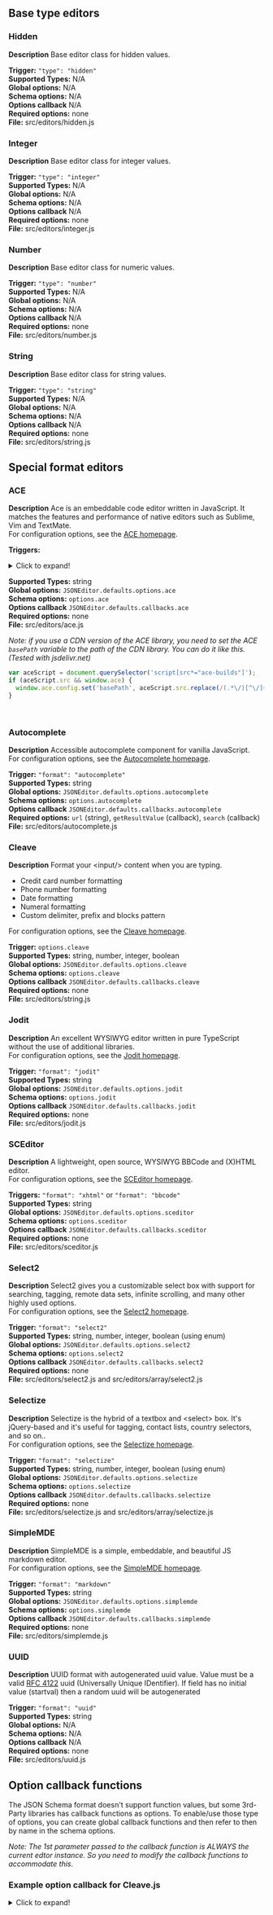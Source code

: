 ## Base type editors

### Hidden
**Description**
Base editor class for hidden values.

**Trigger:** ``"type": "hidden"``<br>
**Supported Types:** N/A<br>
**Global options:** N/A<br>
**Schema options:** N/A<br>
**Options callback** N/A<br>
**Required options:**  none<br>
**File:** src/editors/hidden.js
<br>

### Integer
**Description**
Base editor class for integer values.

**Trigger:** ``"type": "integer"``<br>
**Supported Types:** N/A<br>
**Global options:** N/A<br>
**Schema options:** N/A<br>
**Options callback** N/A<br>
**Required options:**  none<br>
**File:** src/editors/integer.js
<br>

### Number
**Description**
Base editor class for numeric values.

**Trigger:** ``"type": "number"``<br>
**Supported Types:** N/A<br>
**Global options:** N/A<br>
**Schema options:** N/A<br>
**Options callback** N/A<br>
**Required options:**  none<br>
**File:** src/editors/number.js
<br>

### String
**Description**
Base editor class for string values.

**Trigger:** ``"type": "string"``<br>
**Supported Types:** N/A<br>
**Global options:** N/A<br>
**Schema options:** N/A<br>
**Options callback** N/A<br>
**Required options:**  none<br>
**File:** src/editors/string.js
<br>

## Special format editors

### ACE
**Description**
Ace is an embeddable code editor written in JavaScript. It matches the features and performance of native editors such as Sublime, Vim and TextMate.<br>
For configuration options, see the [ACE homepage](https://ace.c9.io/://).

**Triggers:** <details><summary>Click to expand!</summary>
``"format": "actionscript"``<br>
``"format": "batchfile"``<br>
``"format": "c"``<br>
``"format": "c++"``<br>
``"format": "cpp"``<br>
``"format": "coffee"``<br>
``"format": "csharp"``<br>
``"format": "css"``<br>
``"format": "dart"``<br>
``"format": "django"``<br>
``"format": "ejs"``<br>
``"format": "erlang"``<br>
``"format": "golang"``<br>
``"format": "groovy"``<br>
``"format": "handlebars"``<br>
``"format": "haskell"``<br>
``"format": "haxe"``<br>
``"format": "html"``<br>
``"format": "ini"``<br>
``"format": "jade"``<br>
``"format": "java"``<br>
``"format": "javascript"``<br>
``"format": "json"``<br>
``"format": "less"``<br>
``"format": "lisp"``<br>
``"format": "lua"``<br>
``"format": "makefile"``<br>
``"format": "matlab"``<br>
``"format": "mysql"``<br>
``"format": "objectivec"``<br>
``"format": "pascal"``<br>
``"format": "perl"``<br>
``"format": "pgsql"``<br>
``"format": "php"``<br>
``"format": "python"``<br>
``"format": "r"``<br>
``"format": "ruby"``<br>
``"format": "sass"``<br>
``"format": "scala"``<br>
``"format": "scss"``<br>
``"format": "smarty"``<br>
``"format": "sql"``<br>
``"format": "sqlserver"``<br>
``"format": "stylus"``<br>
``"format": "svg"``<br>
``"format": "twig"``<br>
``"format": "vbscript"``<br>
``"format": "xml"``<br>
``"format": "yaml"
</details>

**Supported Types:** string<br>
**Global options:** ``JSONEditor.defaults.options.ace``<br>
**Schema options:** ``options.ace``<br>
**Options callback** ``JSONEditor.defaults.callbacks.ace``<br>
**Required options:** none<br>
**File:** src/editors/ace.js

*Note: if you use a CDN version of the ACE library, you need to set the ACE ``basePath`` variable to the path of the CDN library. You can do it like this. (Tested with jsdelivr.net)*
````javascript
var aceScript = document.querySelector('script[src*="ace-builds"]');
if (aceScript.src && window.ace) {
  window.ace.config.set('basePath', aceScript.src.replace(/(.*\/)[^\/]+$/g, "$1"));
}
````
<br>

### Autocomplete
**Description**
Accessible autocomplete component for vanilla JavaScript.<br>
For configuration options, see the [Autocomplete homepage](https://autocomplete.trevoreyre.com/#/javascript-component).

**Trigger:** ``"format": "autocomplete"``<br>
**Supported Types:** string<br>
**Global options:** ``JSONEditor.defaults.options.autocomplete``<br>
**Schema options:** ``options.autocomplete``<br>
**Options callback** ``JSONEditor.defaults.callbacks.autocomplete``<br>
**Required options:**  ``url`` (string), ``getResultValue`` (callback), ``search`` (callback)<br>
**File:** src/editors/autocomplete.js
<br>

### Cleave
**Description**
Format your &lt;input/&gt; content when you are typing.
* Credit card number formatting
* Phone number formatting
* Date formatting
* Numeral formatting
* Custom delimiter, prefix and blocks pattern

For configuration options, see the [Cleave homepage](https://nosir.github.io/cleave.js/).

**Trigger:** ``options.cleave``<br>
**Supported Types:** string, number, integer, boolean<br>
**Global options:** ``JSONEditor.defaults.options.cleave``<br>
**Schema options:** ``options.cleave``<br>
**Options callback** ``JSONEditor.defaults.callbacks.cleave``<br>
**Required options:** none<br>
**File:** src/editors/string.js
<br>

### Jodit
**Description**
An excellent WYSIWYG editor written in pure TypeScript without the use of additional libraries.<br>
For configuration options, see the [Jodit homepage](https://xdsoft.net/jodit/).

**Trigger:** ``"format": "jodit"``<br>
**Supported Types:** string<br>
**Global options:** ``JSONEditor.defaults.options.jodit``<br>
**Schema options:** ``options.jodit``<br>
**Options callback** ``JSONEditor.defaults.callbacks.jodit``<br>
**Required options:** none<br>
**File:** src/editors/jodit.js
<br>

### SCEditor
**Description**
A lightweight, open source, WYSIWYG BBCode and (X)HTML editor.<br>
For configuration options, see the [SCEditor homepage](https://www.sceditor.com/).

**Triggers:** ``"format": "xhtml"`` or ``"format": "bbcode"``<br>
**Supported Types:** string<br>
**Global options:** ``JSONEditor.defaults.options.sceditor``<br>
**Schema options:** ``options.sceditor``<br>
**Options callback** ``JSONEditor.defaults.callbacks.sceditor``<br>
**Required options:**  none<br>
**File:** src/editors/sceditor.js
<br>

### Select2
**Description**
Select2 gives you a customizable select box with support for searching, tagging, remote data sets, infinite scrolling, and many other highly used options.<br>
For configuration options, see the [Select2 homepage](https://select2.org/).

**Trigger:** ``"format": "select2"``<br>
**Supported Types:** string, number, integer, boolean (using enum)<br>
**Global options:** ``JSONEditor.defaults.options.select2``<br>
**Schema options:** ``options.select2``<br>
**Options callback** ``JSONEditor.defaults.callbacks.select2``<br>
**Required options:**  none<br>
**File:** src/editors/select2.js and src/editors/array/select2.js
<br>

### Selectize
**Description**
Selectize is the hybrid of a textbox and &lt;select&gt; box. It's jQuery-based and it's useful for tagging, contact lists, country selectors, and so on..<br>
For configuration options, see the [Selectize homepage](https://selectize.github.io/selectize.js/).

**Trigger:** ``"format": "selectize"``<br>
**Supported Types:** string, number, integer, boolean (using enum)<br>
**Global options:** ``JSONEditor.defaults.options.selectize``<br>
**Schema options:** ``options.selectize``<br>
**Options callback** ``JSONEditor.defaults.callbacks.selectize``<br>
**Required options:**  none<br>
**File:** src/editors/selectize.js and src/editors/array/selectize.js
<br>

### SimpleMDE
**Description**
SimpleMDE is a simple, embeddable, and beautiful JS markdown editor.<br>
For configuration options, see the [SimpleMDE homepage](https://simplemde.com/).

**Trigger:** ``"format": "markdown"``<br>
**Supported Types:** string<br>
**Global options:** ``JSONEditor.defaults.options.simplemde``<br>
**Schema options:** ``options.simplemde``<br>
**Options callback** ``JSONEditor.defaults.callbacks.simplemde``<br>
**Required options:**  none<br>
**File:** src/editors/simplemde.js
<br>

### UUID
**Description**
UUID format with autogenerated uuid value. Value must be a valid [RFC 4122](https://www.ietf.org/rfc/rfc4122.txt) uuid (Universally Unique IDentifier). If field has no initial value (startval) then a random uuid will be autogenerated

**Trigger:** ``"format": "uuid"``<br>
**Supported Types:** string<br>
**Global options:** N/A<br>
**Schema options:** N/A<br>
**Options callback** N/A<br>
**Required options:**  none<br>
**File:** src/editors/uuid.js
<br>

## Option callback functions
The JSON Schema format doesn't support function values, but some 3rd-Party libraries has callback functions as options.
To enable/use those type of options, you can create global callback functions and then refer to then by name in the schema options.

*Note: The 1st parameter passed to the callback function is ALWAYS the current edtor instance. So you need to modify the callback functions to accommodate this.*

### Example option callback for Cleave.js
<details><summary>Click to expand!</summary>
This example defines a callback function named "showCreditCardType" and shows how it is used inside the schema options.

**JavaScript:**
````javascript
// Add Cleave.js options namespace to Global callback list
window.JSONEditor.defaults.callbacks.cleave = {
  // 1st parameter in callback is ALWAYS a reference to current editor instance.
  "showCreditCardType": function(jseditor_editor, type) {
    var el = this.element.nextSibling;
    if (el) el.innerHTML = 'Card type: <strong>' + type + '</strong>';
  }
};
````
**Schema:**
````json
{
  "type": "object",
  "properties": {
    "creditcard": {
      "type": "string",
      "title": "Credit Card",
      "description": " ",
      "options": {
        "inputAttributes": {
          "placeholder": "enter credit card number"
        },
        "cleave": {
          "creditCard": true,
          "onCreditCardTypeChanged": "showCreditCardType"
        }
      }
    }
  }
}
````
</details>

<br>

